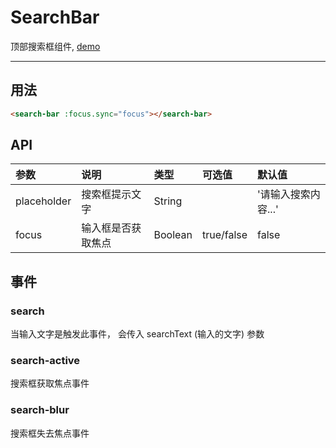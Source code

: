 # SearchBar

顶部搜索框组件, [demo](https://myronliu347.github.io/vue-carbon/#!/searchBar)

----

## 用法

```html
<search-bar :focus.sync="focus"></search-bar>
```

## API

| 参数 | 说明 |	类型 | 可选值 | 默认值 |
| :---- | :---- | :---- | :---- | :---- |
| placeholder | 搜索框提示文字 | String | | '请输入搜索内容...' |
| focus | 输入框是否获取焦点 | Boolean | true/false | false |

## 事件

### search

当输入文字是触发此事件， 会传入 searchText (输入的文字) 参数

### search-active

搜索框获取焦点事件

### search-blur

搜索框失去焦点事件
